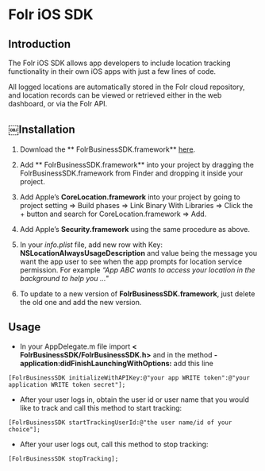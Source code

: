 # Folr iOS SDK

## Introduction

The Folr iOS SDK allows app developers to include location tracking functionality in their own iOS apps with just a few lines of code. 

All logged locations are automatically stored in the Folr cloud repository, and location records can be viewed or retrieved either in the web dashboard, or via the Folr API.

## ￼Installation

1. Download the ** F​olrBusinessSDK.framework*​* [here](https://folr.com).

1. Add ** F​olrBusinessSDK.framework*​* into your project by dragging the
FolrBusinessSDK.framework from Finder and dropping it inside your project.

2. Add Apple’s **C​oreLocation.framework​** into your project by going to 
project setting => Build phases => Link Binary With Libraries => Click the + button and search for CoreLocation.framework => Add.

3. Add Apple’s **S​ecurity.framework​** using the same procedure as above.

4. In your *info.plist* file, add new row with Key:
**NSLocationAlwaysUsageDescription​** and value being the message you want the app user to see when the app prompts for location service permission. 
For example *“App ABC wants to access your location in the background to help you ..."*

5. To update to a new version of **F​olrBusinessSDK.framework**, j​ust delete the old one and add the new version.

## Usage

- In your AppDelegate.m file import **<​FolrBusinessSDK/FolrBusinessSDK.h>**
and in the method ­​**-application:didFinishLaunchingWithOptions:** 
a​dd this line 

``` 
[FolrBusinessSDK initializeWithAPIKey:@"your app WRITE token":@"your application WRITE token secret"];
```

- After your user logs in, obtain the user id or user name that you would like to track and call this method to start tracking:

```
[FolrBusinessSDK startTrackingUserId:@"the user name/id of your choice"];
```

- After your user logs out, call this method to stop tracking:

```
[FolrBusinessSDK stopTracking];
```

